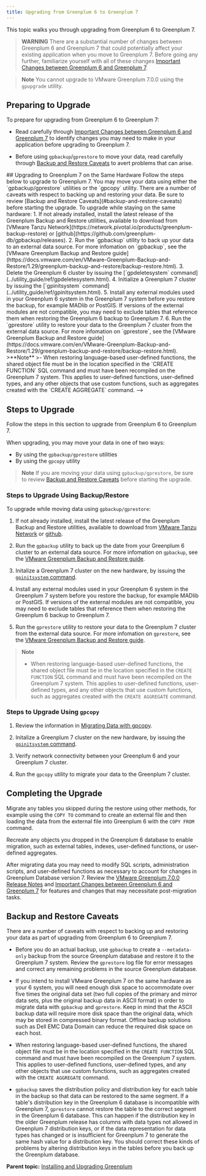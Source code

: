 ```yaml
---
title: Upgrading from Greenplum 6 to Greenplum 7 
---
```


This topic walks you through upgrading from Greenplum 6 to Greenplum 7.

>**WARNING**
>There are a substantial number of changes between Greenplum 6 and Greenplum 7 that could potentially affect your existing application when you move to Greenplum 7. Before going any further, familiarize yourself with all of these changes [Important Changes between Greenplum 6 and Greenplum 7](./changes-6-7-landing-page.html).

>**Note**
>You cannot upgrade to VMware Greenplum 7.0.0 using the `gpupgrade` utility.

## <a id="preparing"></a>Preparing to Upgrade

To prepare for upgrading from Greenplum 6 to Greenplum 7:

- Read carefully through [Important Changes between Greenplum 6 and Greenplum 7](./changes-6-7-landing-page.html) to identify changes you may need to make in your application before upgrading to Greenplum 7.

- Before using `gpbackup`/`gprestore` to move your data, read carefully through [Backup and Restore Caveats](#br-caveats) to avert problems that can arise.  

<!-->
## <a id="same_hardware"></a>Upgrading to Greenplum 7 on the Same Hardware

Follow the steps below to upgrade to Greenplum 7. You may move your data using either the `gpbackup/gprestore` utilities or the `gpcopy` utility. There are a number of caveats with respect to backing up and restoring your data. Be sure to review [Backup and Restore Caveats](#backup-and-restore-caveats) before starting the upgrade.

To upgrade while staying on the same hardware:

1. If not already installed, install the latest release of the Greenplum Backup and Restore utilities, available to download from [VMware Tanzu Network](https://network.pivotal.io/products/greenplum-backup-restore) or [github](https://github.com/greenplum-db/gpbackup/releases).

2. Run the `gpbackup` utility to back up your data to an external data source. For more infomation on `gpbackup`, see the [VMware Greenplum Backup and Restore guide](https://docs.vmware.com/en/VMware-Greenplum-Backup-and-Restore/1.29/greenplum-backup-and-restore/backup-restore.html).

3. Delete the Greenplum 6 cluster by issuing the [`gpdeletesystem` command](../utility_guide/ref/gpdeletesystem.html).

4. Initialize a Greenplum 7 cluster by issuing the [`gpinitsystem` command](../utility_guide/ref/gpinitsystem.html).

5. Install any external modules used in your Greenplum 6 system in the Greenplum 7 system before you restore the backup, for example MADlib or PostGIS. If versions of the external modules are not compatible, you may need to exclude tables that reference them when restoring the Greenplum 6 backup to Greenplum 7.

6. Run the `gprestore` utility to restore your data to the Greenplum 7 cluster from the external data source. For more infomation on `gprestore`, see the [VMware Greenplum Backup and Restore guide](https://docs.vmware.com/en/VMware-Greenplum-Backup-and-Restore/1.29/greenplum-backup-and-restore/backup-restore.html).

>**Note**
>- When restoring language-based user-defined functions, the shared object file must be in the location specified in the `CREATE FUNCTION` SQL command and must have been recompiled on the Greenplum 7 system. This applies to user-defined functions, user-defined types, and any other objects that use custom functions, such as aggregates created with the `CREATE AGGREGATE` command.
-->

## <a id="steps"></a>Steps to Upgrade

Follow the steps in this section to upgrade from Greenplum 6 to Greenplum 7.

When upgrading, you may move your data in one of two ways:

- By using the `gpbackup/gprestore` utilities
- By using the `gpcopy` utility

>**Note**
>If you are moving your data using `gpbackup/gprestore`, be sure to review [Backup and Restore Caveats](#backup-and-restore-caveats) before starting the upgrade.

### <a id="steps_br"></a>Steps to Upgrade Using Backup/Restore

To upgrade while moving data using `gpbackup/gprestore`:

1. If not already installed, install the latest release of the Greenplum Backup and Restore utilities, available to download from [VMware Tanzu Network](https://network.pivotal.io/products/greenplum-backup-restore) or [github](https://github.com/greenplum-db/gpbackup/releases).

2. Run the `gpbackup` utility to back up the date from your Greenplum 6 cluster to an external data source. For more infomation on `gpbackup`, see the [VMware Greenplum Backup and Restore guide](https://docs.vmware.com/en/VMware-Greenplum-Backup-and-Restore/1.29/greenplum-backup-and-restore/backup-restore.html).

3. Initalize a Greenplum 7 cluster on the new hardware, by issuing the [`gpinitsystem` command](../utility_guide/ref/gpinitsystem.html).

4. Install any external modules used in your Greenplum 6 system in the Greenplum 7 system before you restore the backup, for example MADlib or PostGIS. If versions of the external modules are not compatible, you may need to exclude tables that reference them when restoring the Greenplum 6 backup to Greenplum 7.

5. Run the `gprestore` utility to restore your data to the Greenplum 7 cluster from the external data source. For more infomation on `gprestore`, see the [VMware Greenplum Backup and Restore guide](https://docs.vmware.com/en/VMware-Greenplum-Backup-and-Restore/1.29/greenplum-backup-and-restore/backup-restore.html).

>**Note**
>- When restoring language-based user-defined functions, the shared object file must be in the location specified in the `CREATE FUNCTION` SQL command and must have been recompiled on the Greenplum 7 system. This applies to user-defined functions, user-defined types, and any other objects that use custom functions, such as aggregates created with the `CREATE AGGREGATE` command.

### <a id="steps_br"></a>Steps to Upgrade Using `gpcopy`

1. Review the information in [Migrating Data with gpcopy](https://docs.vmware.com/en/VMware-Greenplum-Data-Copy-Utility/2.6/greenplum-copy/gpcopy-migrate.html).

2. Initalize a Greenplum 7 cluster on the new hardware, by issuing the [`gpinitsystem` command](../utility_guide/ref/gpinitsystem.html).

3. Verify network connectivity between your Greenplum 6 and your Greenplum 7 cluster. 

4. Run the `gpcopy` utility to migrate your data to the Greenplum 7 cluster. 

## <a id="completing"></a>Completing the Upgrade

Migrate any tables you skipped during the restore using other methods, for example using the `COPY TO` command to create an external file and then loading the data from the external file into Greenplum 6 with the `COPY FROM` command.

Recreate any objects you dropped in the Greenplum 6 database to enable migration, such as external tables, indexes, user-defined functions, or user-defined aggregates.

After migrating data you may need to modify SQL scripts, administration scripts, and user-defined functions as necessary to account for changes in Greenplum Database version 7. Review the [VMware Greenplum 7.0.0 Release Notes](https://docs.vmware.com/en/VMware-Greenplum/7/greenplum-database/relnotes-release-notes.html#release-7.0.0) and [Important Changes between Greenplum 6 and Greenplum 7](./changes-6-7-landing-page.html) for features and changes that may necessitate post-migration tasks.

## <a id="br-caveats"></a>Backup and Restore Caveats

There are a number of caveats with respect to backing up and restoring your data as part of upgrading from Greenplum 6 to Greenplum 7.

- Before you do an actual backup, use `gpbackup` to create a `--metadata-only` backup from the source Greenplum database and restore it to the Greenplum 7 system. Review the `gprestore` log file for error messages and correct any remaining problems in the source Greenplum database.

- If you intend to install VMware Greenplum 7 on the same hardware as your 6 system, you will need enough disk space to accommodate over five times the original data set (two full copies of the primary and mirror data sets, plus the original backup data in ASCII format) in order to migrate data with `gpbackup` and `gprestore`. Keep in mind that the ASCII backup data will require more disk space than the original data, which may be stored in compressed binary format. Offline backup solutions such as Dell EMC Data Domain can reduce the required disk space on each host.

- When restoring language-based user-defined functions, the shared object file must be in the location specified in the `CREATE FUNCTION` SQL command and must have been recompiled on the Greenplum 7 system. This applies to user-defined functions, user-defined types, and any other objects that use custom functions, such as aggregates created with the `CREATE AGGREGATE` command.

- `gpbackup` saves the distribution policy and distribution key for each table in the backup so that data can be restored to the same segment. If a table's distribution key in the Greenplum 6 database is incompatible with Greenplum 7, `gprestore` cannot restore the table to the correct segment in the Greenplum 6 database. This can happen if the distribution key in the older Greenplum release has columns with data types not allowed in Greenplum 7 distribution keys, or if the data representation for data types has changed or is insufficient for Greenplum 7 to generate the same hash value for a distribution key. You should correct these kinds of problems by altering distribution keys in the tables before you back up the Greenplum database.

**Parent topic:** [Installing and Upgrading Greenplum](install_guide.html)